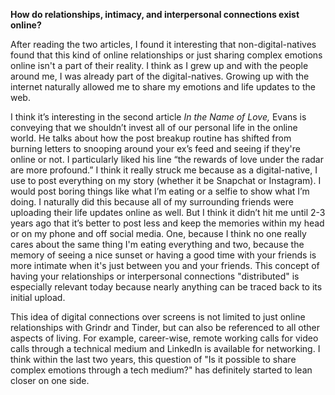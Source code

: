 **How do relationships, intimacy, and interpersonal connections exist online?**

After reading the two articles, I found it interesting that non-digital-natives found that this kind of online relationships or just sharing complex emotions online isn't a part of their reality. I think as I grew up and with the people around me, I was already part of the digital-natives. Growing up with the internet naturally allowed me to share my emotions and life updates to the web.

I think it’s interesting in the second article *In the Name of Love,* Evans is conveying that we shouldn’t invest all of our personal life in the online world. He talks about how the post breakup routine has shifted from burning letters to snooping around your ex’s feed and seeing if they're online or not. I particularly liked his line “the rewards of love under the radar are more profound.” I think it really struck me because as a digital-native, I use to post everything on my story (whether it be Snapchat or Instagram). I would post boring things like what I’m eating or a selfie to show what I’m doing. I naturally did this because all of my surrounding friends were uploading their life updates online as well. But I think it didn’t hit me until 2-3 years ago that it’s better to post less and keep the memories within my head or on my phone and off social media. One, because I think no one really cares about the same thing I'm eating everything and two, because the memory of seeing a nice sunset or having a good time with your friends is more intimate when it's just between you and your friends. This concept of having your relationships or interpersonal connections "distributed" is especially relevant today because nearly anything can be traced back to its initial upload.

This idea of digital connections over screens is not limited to just online relationships with Grindr and Tinder, but can also be referenced to all other aspects of living. For example, career-wise, remote working calls for video calls through a technical medium and LinkedIn is available for networking. I think within the last two years, this question of "Is it possible to share complex emotions through a tech medium?" has definitely started to lean closer on one side.
